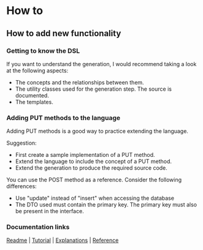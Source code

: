 # How to

## How to add new functionality

### Getting to know the DSL

If you want to understand the generation, I would recommend taking a look at the following aspects:

* The concepts and the relationships between them.
* The utility classes used for the generation step. The source is documented.
* The templates.

### Adding PUT methods to the language

Adding PUT methods is a good way to practice extending the language.

Suggestion:

* First create a sample implementation of a PUT method.
* Extend the language to include the concept of a PUT method.
* Extend the generation to produce the required source code.

You can use the POST method as a reference. Consider the following differences:

* Use "update" instead of "insert" when accessing the database
* The DTO used must contain the primary key. The primary key must also be present in the interface.

### Documentation links

[Readme](../readme.md)  |  [Tutorial](Tutorial.md)  | [Explanations](Explanation.md)  |  [Reference](Reference.md)
